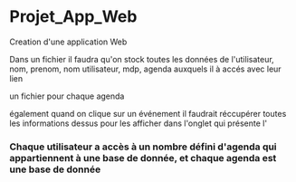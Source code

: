 # Projet_App_Web
Creation d'une application Web


Dans un fichier il faudra qu'on stock toutes les données de l'utilisateur, nom, prenom, nom utilisateur, mdp, agenda auxquels il à accés avec leur lien

un fichier pour chaque agenda


également quand on clique sur un événement il faudrait réccupérer toutes les informations dessus pour les afficher dans l'onglet qui présente l'




### Chaque utilisateur a accès à un nombre défini d'agenda qui appartiennent à une base de donnée, et chaque agenda est une base de donnée
